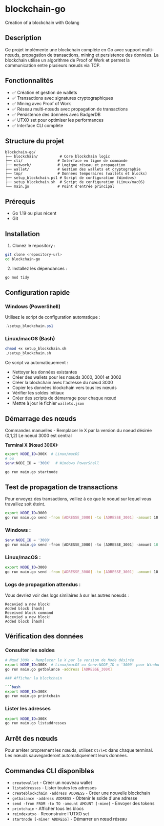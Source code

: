# blockchain-go

Creation of a blockchain with Golang

## Description

Ce projet implémente une blockchain complète en Go avec support multi-nœuds, propagation de transactions, mining et persistence des données. La blockchain utilise un algorithme de Proof of Work et permet la communication entre plusieurs nœuds via TCP.

## Fonctionnalités

- ✅ Création et gestion de wallets
- ✅ Transactions avec signatures cryptographiques
- ✅ Mining avec Proof of Work
- ✅ Réseau multi-nœuds avec propagation de transactions
- ✅ Persistence des données avec BadgerDB
- ✅ UTXO set pour optimiser les performances
- ✅ Interface CLI complète

## Structure du projet

```
blockchain-go/
├── blockchain/          # Core blockchain logic
├── cli/                # Interface en ligne de commande
├── network/            # Logique réseau et propagation
├── wallet/             # Gestion des wallets et cryptographie
├── tmp/                # Données temporaires (wallets et blocks)
├── setup_blockchain.ps1 # Script de configuration (Windows)
├── setup_blockchain.sh  # Script de configuration (Linux/macOS)
└── main.go             # Point d'entrée principal
```

## Prérequis

- Go 1.19 ou plus récent
- Git

## Installation

1. Clonez le repository :
```bash
git clone <repository-url>
cd blockchain-go
```

2. Installez les dépendances :
```bash
go mod tidy
```

## Configuration rapide

### Windows (PowerShell)

Utilisez le script de configuration automatique :

```powershell
.\setup_blockchain.ps1
```

### Linux/macOS (Bash)

```bash
chmod +x setup_blockchain.sh
./setup_blockchain.sh
```

Ce script va automatiquement :
- Nettoyer les données existantes
- Créer des wallets pour les nœuds 3000, 3001 et 3002
- Créer la blockchain avec l'adresse du nœud 3000
- Copier les données blockchain vers tous les nœuds
- Vérifier les soldes initiaux
- Créer des scripts de démarrage pour chaque nœud
- Mettre à jour le fichier `wallets.json`

## Démarrage des nœuds

Commandes manuelles - Remplacer le X par la version du noeud désirée (0,1,2)
Le noeud 3000 est central

**Terminal X (Nœud 300X):**
```bash
export NODE_ID=300X  # Linux/macOS
# ou
$env:NODE_ID = '300X'  # Windows PowerShell

go run main.go startnode
```

## Test de propagation de transactions

Pour envoyez des transactions, veillez à ce que le noeud sur lequel vous travaillez soit éteint.

```bash
export NODE_ID=3000
go run main.go send -from [ADRESSE_3000] -to [ADRESSE_3001] -amount 10 -mine
```

### Windows :
```powershell
$env:NODE_ID = '3000'
go run main.go send -from [ADRESSE_3000] -to [ADRESSE_3001] -amount 10 -mine
```

### Linux/macOS :
```bash
export NODE_ID=3000
go run main.go send -from [ADRESSE_3000] -to [ADRESSE_3001] -amount 10 -mine
```

### Logs de propagation attendus :

Vous devriez voir des logs similaires à sur les autres noeuds :
```
Recevied a new block!
Added block [hash]
Received block command
Recevied a new block!
Added block [hash]
```

## Vérification des données

### Consulter les soldes

```bash
# Nœud 300X - Remplacer le X par la version de Node désirée
export NODE_ID=300X  # Linux/macOS ou $env:NODE_ID = '3000' pour Windows
go run main.go getbalance -address [ADRESSE_300X]

### Afficher la blockchain

```bash
export NODE_ID=300X
go run main.go printchain
```

### Lister les adresses

```bash
export NODE_ID=300X
go run main.go listaddresses
```

## Arrêt des nœuds

Pour arrêter proprement les nœuds, utilisez `Ctrl+C` dans chaque terminal. Les nœuds sauvegarderont automatiquement leurs données.

## Commandes CLI disponibles

- `createwallet` - Créer un nouveau wallet
- `listaddresses` - Lister toutes les adresses
- `createblockchain -address ADDRESS` - Créer une nouvelle blockchain
- `getbalance -address ADDRESS` - Obtenir le solde d'une adresse
- `send -from FROM -to TO -amount AMOUNT [-mine]` - Envoyer des tokens
- `printchain` - Afficher tous les blocs
- `reindexutxo` - Reconstruire l'UTXO set
- `startnode [-miner ADDRESS]` - Démarrer un nœud réseau

